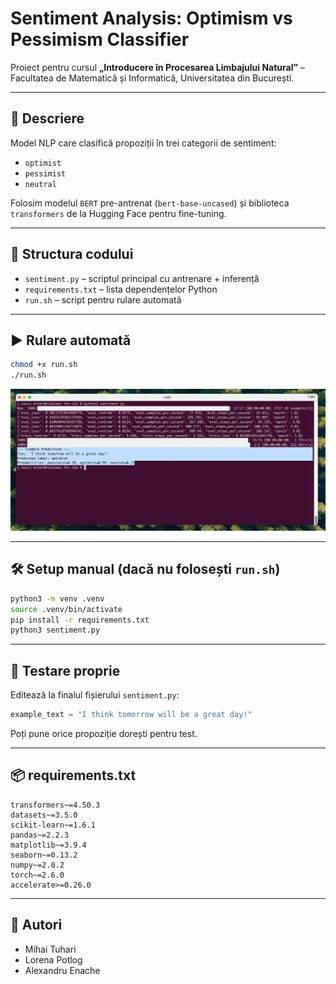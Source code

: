 # Sentiment Analysis: Optimism vs Pessimism Classifier

Proiect pentru cursul **„Introducere în Procesarea Limbajului Natural”** – Facultatea de Matematică și Informatică, Universitatea din București.

---

## 📘 Descriere
Model NLP care clasifică propoziții în trei categorii de sentiment:
- `optimist`
- `pessimist`
- `neutral`

Folosim modelul `BERT` pre-antrenat (`bert-base-uncased`) și biblioteca `transformers` de la Hugging Face pentru fine-tuning.

---

## 🧱 Structura codului
- `sentiment.py` – scriptul principal cu antrenare + inferență
- `requirements.txt` – lista dependențelor Python
- `run.sh` – script pentru rulare automată

---

## ▶️ Rulare automată

```bash
chmod +x run.sh
./run.sh
```

![run-example.png](docs/run-example.png)

---

## 🛠️ Setup manual (dacă nu folosești `run.sh`)

```bash
python3 -m venv .venv
source .venv/bin/activate
pip install -r requirements.txt
python3 sentiment.py
```

---

## 🧪 Testare proprie

Editează la finalul fișierului `sentiment.py`:

```python
example_text = "I think tomorrow will be a great day!"
```

Poți pune orice propoziție dorești pentru test.

---

## 📦 requirements.txt

```
transformers~=4.50.3
datasets~=3.5.0
scikit-learn~=1.6.1
pandas~=2.2.3
matplotlib~=3.9.4
seaborn~=0.13.2
numpy~=2.0.2
torch~=2.6.0
accelerate>=0.26.0
```

---

## 👥 Autori
- Mihai Tuhari
- Lorena Potlog
- Alexandru Enache

